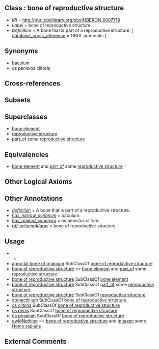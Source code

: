 
## Class : bone of reproductive structure

 * *IRI* = http://purl.obolibrary.org/obo/UBERON_0007719
 * *Label* = bone of reproductive structure
 * *Definition* = A bone that is part of a reproductive structure. [ [database_cross_reference](../../ef/oboInOwl#hasDbXref.md) = OBOL:automatic ]

## Synonyms

 * baculum
 * os penis/os clitoris

## Cross-references


## Subsets


## Superclasses

 * [bone element](../../UBERON/74/UBERON_0001474.md)
 * [reproductive structure](../../UBERON/56/UBERON_0005156.md)
 * [part_of](../../BFO/50/BFO_0000050.md) some [reproductive structure](../../UBERON/56/UBERON_0005156.md)

## Equivalencies

 * [bone element](../../UBERON/74/UBERON_0001474.md) and [part_of](../../BFO/50/BFO_0000050.md) some [reproductive structure](../../UBERON/56/UBERON_0005156.md)

## Other Logical Axioms


## Other Annotations

 * *[definition](../../IAO/15/IAO_0000115.md)* = A bone that is part of a reproductive structure.
 * *[has_narrow_synonym](../../ym/oboInOwl#hasNarrowSynonym.md)* = baculum
 * *[has_related_synonym](../../ym/oboInOwl#hasRelatedSynonym.md)* = os penis/os clitoris
 * *[rdf-schema#label](../../el/rdf-schema#label.md)* = bone of reproductive structure

## Usage

 * -
 * [aproctal bone of priapium](../../UBERON/76/UBERON_0013676.md) SubClassOf [bone of reproductive structure](../../UBERON/19/UBERON_0007719.md)
 * [bone of reproductive structure](../../UBERON/19/UBERON_0007719.md) == [bone element](../../UBERON/74/UBERON_0001474.md) and [part_of](../../BFO/50/BFO_0000050.md) some [reproductive structure](../../UBERON/56/UBERON_0005156.md)
 * [bone of reproductive structure](../../UBERON/19/UBERON_0007719.md) SubClassOf [bone element](../../UBERON/74/UBERON_0001474.md)
 * [bone of reproductive structure](../../UBERON/19/UBERON_0007719.md) SubClassOf [part_of](../../BFO/50/BFO_0000050.md) some [reproductive structure](../../UBERON/56/UBERON_0005156.md)
 * [bone of reproductive structure](../../UBERON/19/UBERON_0007719.md) SubClassOf [reproductive structure](../../UBERON/56/UBERON_0005156.md)
 * [ctenactinium](../../UBERON/74/UBERON_0013674.md) SubClassOf [bone of reproductive structure](../../UBERON/19/UBERON_0007719.md)
 * [os clitoris](../../UBERON/40/UBERON_0006440.md) SubClassOf [bone of reproductive structure](../../UBERON/19/UBERON_0007719.md)
 * [os penis](../../UBERON/35/UBERON_0006435.md) SubClassOf [bone of reproductive structure](../../UBERON/19/UBERON_0007719.md)
 * [os priapium](../../UBERON/73/UBERON_0013673.md) SubClassOf [bone of reproductive structure](../../UBERON/19/UBERON_0007719.md)
 * [owl#Nothing](../../ng/owl#Nothing.md) == [bone of reproductive structure](../../UBERON/19/UBERON_0007719.md) and [in taxon](../../RO/62/RO_0002162.md) some [Homo sapiens](../../NCBITaxon/06/NCBITaxon_9606.md)

## External Comments

